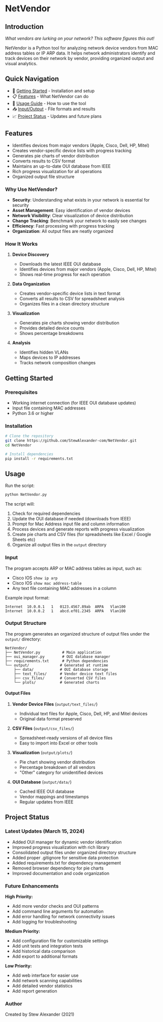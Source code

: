 # NetVendor

## Introduction
*What vendors are lurking on your network? This software figures this out!*

NetVendor is a Python tool for analyzing network device vendors from MAC address tables or IP ARP data. It helps network administrators identify and track devices on their network by vendor, providing organized output and visual analytics.

## Quick Navigation
- 🚀 [Getting Started](#getting-started) - Installation and setup
- 📋 [Features](#features) - What NetVendor can do
- 📖 [Usage Guide](#usage) - How to use the tool
- 📥 [Input/Output](#input) - File formats and results
- 📈 [Project Status](#project-status) - Updates and future plans

## Features
- Identifies devices from major vendors (Apple, Cisco, Dell, HP, Mitel)
- Creates vendor-specific device lists with progress tracking
- Generates pie charts of vendor distribution
- Converts results to CSV format
- Maintains an up-to-date OUI database from IEEE
- Rich progress visualization for all operations
- Organized output file structure

### Why Use NetVendor?
- **Security**: Understanding what exists in your network is essential for security
- **Asset Management**: Easy identification of vendor devices
- **Network Visibility**: Clear visualization of device distribution
- **Change Tracking**: Benchmark your network to easily see changes
- **Efficiency**: Fast processing with progress tracking
- **Organization**: All output files are neatly organized

### How It Works
1. **Device Discovery**
   - Downloads the latest IEEE OUI database
   - Identifies devices from major vendors (Apple, Cisco, Dell, HP, Mitel)
   - Shows real-time progress for each operation

2. **Data Organization**
   - Creates vendor-specific device lists in text format
   - Converts all results to CSV for spreadsheet analysis
   - Organizes files in a clean directory structure

3. **Visualization**
   - Generates pie charts showing vendor distribution
   - Provides detailed device counts
   - Shows percentage breakdowns

4. **Analysis**
   - Identifies hidden VLANs
   - Maps devices to IP addresses
   - Tracks network composition changes

## Getting Started

### Prerequisites
- Working internet connection (for IEEE OUI database updates)
- Input file containing MAC addresses
- Python 3.6 or higher

### Installation
```bash
# Clone the repository
git clone https://github.com/StewAlexander-com/NetVendor.git
cd NetVendor

# Install dependencies
pip install -r requirements.txt
```

## Usage
Run the script:
```bash
python NetVendor.py
```

The script will:
1. Check for required dependencies
2. Update the OUI database if needed (downloads from IEEE)
3. Prompt for Mac Address input file and column information
4. Process devices and generate reports with progress visualization
5. Create pie charts and CSV files (for spreadsheets like Excel / Google Sheets etc)
6. Organize all output files in the `output` directory

### Input
The program accepts ARP or MAC address tables as input, such as:
- Cisco IOS `show ip arp`
- Cisco IOS `show mac address-table`
- Any text file containing MAC addresses in a column

Example input format:
```
Internet  10.0.0.1   1   0123.4567.89ab  ARPA   Vlan100
Internet  10.0.0.2   1   abcd.ef01.2345  ARPA   Vlan100
```

### Output Structure
The program generates an organized structure of output files under the `output/` directory:

```
NetVendor/
├── NetVendor.py          # Main application
├── oui_manager.py        # OUI database manager
├── requirements.txt      # Python dependencies
└── output/              # Generated at runtime
    ├── data/            # OUI database storage
    ├── text_files/      # Vendor device text files
    ├── csv_files/       # Converted CSV files
    └── plots/           # Generated charts
```

#### Output Files
1. **Vendor Device Files** (`output/text_files/`)
   - Individual text files for Apple, Cisco, Dell, HP, and Mitel devices
   - Original data format preserved

2. **CSV Files** (`output/csv_files/`)
   - Spreadsheet-ready versions of all device files
   - Easy to import into Excel or other tools

3. **Visualization** (`output/plots/`)
   - Pie chart showing vendor distribution
   - Percentage breakdown of all vendors
   - "Other" category for unidentified devices

4. **OUI Database** (`output/data/`)
   - Cached IEEE OUI database
   - Vendor mappings and timestamps
   - Regular updates from IEEE

## Project Status

### Latest Updates (March 15, 2024)
- Added OUI manager for dynamic vendor identification
- Improved progress visualization with rich library
- Consolidated output files under organized directory structure
- Added proper .gitignore for sensitive data protection
- Added requirements.txt for dependency management
- Removed browser dependency for pie charts
- Improved documentation and code organization

### Future Enhancements
**High Priority:**
- Add more vendor checks and OUI patterns
- Add command line arguments for automation
- Add error handling for network connectivity issues
- Add logging for troubleshooting

**Medium Priority:**
- Add configuration file for customizable settings
- Add unit tests and integration tests
- Add historical data comparison
- Add export to additional formats

**Low Priority:**
- Add web interface for easier use
- Add network scanning capabilities
- Add detailed vendor statistics
- Add report generation

### Author
Created by Stew Alexander (2021)
